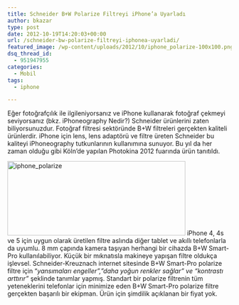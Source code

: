 ```yaml
---
title: Schneider B+W Polarize Filtreyi iPhone’a Uyarladı
author: bkazar
type: post
date: 2012-10-19T14:20:03+00:00
url: /schneider-bw-polarize-filtreyi-iphonea-uyarladi/
featured_image: /wp-content/uploads/2012/10/iphone_polarize-100x100.png
dsq_thread_id:
  - 951947955
categories:
  - Mobil
tags:
  - iphone

---
```

Eğer fotoğrafçılık ile ilgileniyorsanız ve iPhone kullanarak fotoğraf çekmeyi seviyorsanız (bkz. iPhoneography Nedir?) Schneider ürünlerini zaten biliyorsunuzdur. Fotoğraf filtresi sektöründe B+W filtreleri gerçekten kaliteli ürünlerdir. iPhone için lens, lens adaptörü ve filtre üreten Schneider bu kaliteyi iPhoneography tutkunlarının kullanımına sunuyor. Bu yıl da her zaman olduğu gibi Köln’de yapılan Photokina 2012 fuarında ürün tanıtıldı.

<img class="aligncenter size-large wp-image-8644" title="iphone_polarize" src="https://www.murekkep.org/wp-content/uploads/2012/10/iphone_polarize-400x167.png" alt="iphone_polarize" width="400" height="167" srcset="https://www.murekkep.org/wp-content/uploads/2012/10/iphone_polarize-400x167.png 400w, https://www.murekkep.org/wp-content/uploads/2012/10/iphone_polarize-50x20.png 50w, https://www.murekkep.org/wp-content/uploads/2012/10/iphone_polarize-300x125.png 300w, https://www.murekkep.org/wp-content/uploads/2012/10/iphone_polarize.png 500w" sizes="(max-width: 400px) 100vw, 400px" /> iPhone 4, 4s ve 5 için uygun olarak üretilen filtre aslında diğer tablet ve akıllı telefonlarla da uyumlu. 8 mm çapında kamera taşıyan herhangi bir cihazda B+W Smart-Pro kullanılabiliyor. Küçük bir mıknatısla makineye yapışan filtre oldukça işlevsel. Schneider-Kreuznach internet sitesinde B+W Smart-Pro polarize filtre için “_yansımaları engeller”,”daha yoğun renkler sağlar” ve “kontrastı arttırır”_ şeklinde tanımlar yapmış. Standart bir polarize filtrenin tüm yeteneklerini telefonlar için minimize eden B+W Smart-Pro polarize filtre gerçekten başarılı bir ekipman. Ürün için şimdilik açıklanan bir fiyat yok.